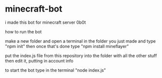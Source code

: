 # minecraft-bot
i made this bot for minecraft server 0b0t


how to run the bot

make a new folder and open a terminal in the folder you just made and type "npm init"
then once that's done type "npm install mineflayer"

put the index.js file from this repository into the folder with all the other stuff then edit it, putting in account info

to start the bot type in the terminal "node index.js"
